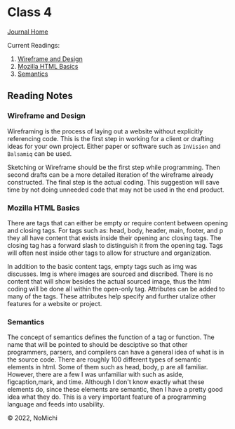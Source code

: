 # Class 4

[Journal Home](README.md)  

Current Readings:

   1. [Wireframe and Design](https://careerfoundry.com/en/blog/ux-design/how-to-create-your-first-wireframe/)
   2. [Mozilla HTML Basics](https://developer.mozilla.org/en-US/docs/Learn/Getting_started_with_the_web/HTML_basics)
   3. [Semantics](https://developer.mozilla.org/en-US/docs/Glossary/Semantics)

## Reading Notes

### Wireframe and Design

Wireframing is the process of laying out a website without explicitly referencing code. This is the first step in working for a client or drafting ideas for your own project. Either paper or software such as `InVision` and  `Balsamiq` can be used.

Sketching or Wireframe should be the first step while programming. Then second drafts can be a more detailed iteration of the wireframe already constructed. The final step is the actual coding. This suggestion will save time by not doing unneeded code that may not be used in the end product.

### Mozilla HTML Basics

There are tags that can either be empty or require content between opening and closing tags. For tags such as: head, body, header, main, footer, and p they all have content that exists inside their opening anc closing tags. The closing tag has a forward slash to distinguish it from the opening tag. Tags will often nest inside other tags to allow for structure and organization.

In addition to the basic content tags, empty tags such as img was discusses. Img is where images are sourced and discribed. There is no content that will show besides the actual sourced image, thus the html coding will be done all within the open-only tag. Attributes can be added to many of the tags. These attributes help specify and further utalize other features for a website or project.

### Semantics

The concept of semantics defines the function of a tag or function. The name that will be pointed to should be desciptive so that other programmers, parsers, and compilers can have a general idea of what is in the source code. There are roughly 100 different types of semantic elements in html. Some of them such as head, body, p are all familiar. However, there are a few I was unfamiliar with such as aside, figcaption,mark, and time. Although I don't know exactly what these elements do, since these elements are semantic, then I have a pretty good idea what they do. This is a very important feature of a programming language and feeds into usability.

&copy; 2022, NoMichi
